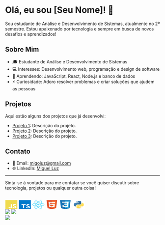 # Olá, eu sou [Seu Nome]! 👋

Sou estudante de Análise e Desenvolvimento de Sistemas, atualmente no 2º semestre. Estou apaixonado por tecnologia e sempre em busca de novos desafios e aprendizados!

## Sobre Mim

- 🎓 Estudante de Análise e Desenvolvimento de Sistemas
- 💻 Interesses: Desenvolvimento web, programação e design de software
- 🌱 Aprendendo: JavaScript, React, Node.js e banco de dados
- ⚡ Curiosidade: Adoro resolver problemas e criar soluções que ajudem as pessoas

## Projetos

Aqui estão alguns dos projetos que já desenvolvi:

- [Projeto 1](link-do-projeto-1): Descrição do projeto.
- [Projeto 2](link-do-projeto-2): Descrição do projeto.
- [Projeto 3](link-do-projeto-3): Descrição do projeto.

## Contato

- 📧 Email: migoluz@gmail.com
- 🌐 LinkedIn: [Miguel Luz]([link-do-seu-linkedin](https://www.linkedin.com/in/miguel-luz-6356052a9/))

---

Sinta-se à vontade para me contatar se você quiser discutir sobre tecnologia, projetos ou qualquer outra coisa!

<div style="display: inline_block"><br>
  <img align="center" alt="Rafa-Js" height="30" width="40" src="https://raw.githubusercontent.com/devicons/devicon/master/icons/javascript/javascript-plain.svg">
  <img align="center" alt="Rafa-Ts" height="30" width="40" src="https://raw.githubusercontent.com/devicons/devicon/master/icons/typescript/typescript-plain.svg">
  <img align="center" alt="Rafa-React" height="30" width="40" src="https://raw.githubusercontent.com/devicons/devicon/master/icons/react/react-original.svg">
  <img align="center" alt="Rafa-HTML" height="30" width="40" src="https://raw.githubusercontent.com/devicons/devicon/master/icons/html5/html5-original.svg">
  <img align="center" alt="Rafa-CSS" height="30" width="40" src="https://raw.githubusercontent.com/devicons/devicon/master/icons/css3/css3-original.svg">
  <img align="center" alt="Rafa-Python" height="30" width="40" src="https://raw.githubusercontent.com/devicons/devicon/master/icons/python/python-original.svg">
</div>

<div> 
  <a href = "mailto:migoluz@gmail.com"><img src="https://img.shields.io/badge/-Gmail-%23333?style=for-the-badge&logo=gmail&logoColor=white" target="_blank"></a>
  <a href="https://www.linkedin.com/in/miguel-luz-6356052a9/" target="_blank"><img src="https://img.shields.io/badge/-LinkedIn-%230077B5?style=for-the-badge&logo=linkedin&logoColor=white" target="_blank"></a> 
  
</div>

<picture>
  <source
    srcset="https://github-readme-stats.vercel.app/api?username=anuraghazra&show_icons=true&theme=dark"
    media="(prefers-color-scheme: dark)"
  />
  <source
    srcset="https://github-readme-stats.vercel.app/api?username=anuraghazra&show_icons=true"
    media="(prefers-color-scheme: light), (prefers-color-scheme: no-preference)"
  />
  <img src="https://github-readme-stats.vercel.app/api?username=anuraghazra&show_icons=true" />
</picture>
